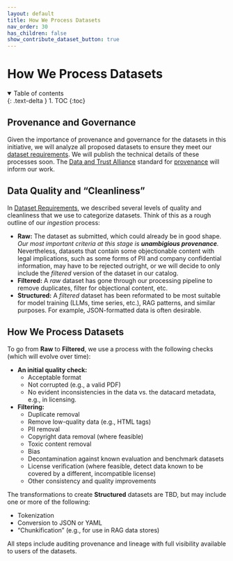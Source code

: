 ```yaml
---
layout: default
title: How We Process Datasets
nav_order: 30
has_children: false
show_contribute_dataset_button: true
---
```


# How We Process Datasets

<details open markdown="block">
  <summary>
    Table of contents
  </summary>
  {: .text-delta }
1. TOC
{:toc}
</details>

## Provenance and Governance

Given the importance of provenance and governance for the datasets in this initiative, we will analyze all proposed datasets to ensure they meet our [dataset requirements]({{site.baseurl/dataset-requirements/dataset-requirements}}). We will publish the technical details of these processes soon. The [Data and Trust Alliance](https://dataandtrustalliance.org/) standard for [provenance](https://dataandtrustalliance.org/work/data-provenance-standards) will inform our work.

## Data Quality and &ldquo;Cleanliness&rdquo;

In [Dataset Requirements]({{site.baseurl}}/dataset-requirements/dataset-requirements), we described several levels of quality and cleanliness that we use to categorize datasets. Think of this as a rough outline of our _ingestion_ process:

* **Raw:** The dataset as submitted, which could already be in good shape. _Our most important criteria at this stage is **unambigious provenance**._ Nevertheless, datasets that contain some objectionable content with legal implications, such as some forms of PII and company confidential information, may have to be rejected outright, or we will decide to only include the _filtered_ version of the dataset in our catalog.
* **Filtered:** A _raw_ dataset has gone through our processing pipeline to remove duplicates, filter for objectional content, etc.
* **Structured:** A _filtered_ dataset has been reformated to be most suitable for model training (LLMs, time series, etc.), RAG patterns, and similar purposes. For example, JSON-formatted data is often desirable. 

## How We Process Datasets

To go from **Raw** to **Filtered**, we use a process with the following checks (which will evolve over time):

* **An initial quality check:**
  * Acceptable format
  * Not corrupted (e.g., a valid PDF)
  * No evident inconsistencies in the data vs. the datacard metadata, e.g., in licensing.
* **Filtering:**
  * Duplicate removal
  * Remove low-quality data (e.g., HTML tags)
  * PII removal
  * Copyright data removal (where feasible)
  * Toxic content removal
  * Bias
  * Decontamination against known evaluation and benchmark datasets
  * License verification (where feasible, detect data known to be covered by a different, incompatible license)
  * Other consistency and quality improvements

The transformations to create **Structured** datasets are TBD, but may include one or more of the following:

* Tokenization
* Conversion to JSON or YAML
* &ldquo;Chunkification&rdquo; (e.g., for use in RAG data stores)

All steps include auditing provenance and lineage with full visibility available to users of the datasets.
